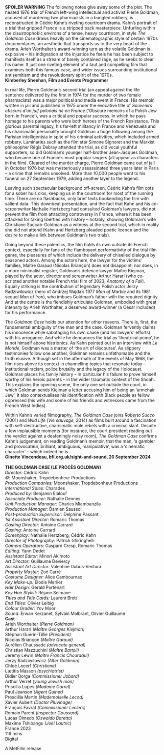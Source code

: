

**SPOILER WARNING** The following notes give away some of the plot.
The heated 1976 trial of French left-wing intellectual and activist Pierre Goldman, accused of murdering two pharmacists in a bungled robbery, is reconstructed in Cédric Kahn’s riveting courtroom drama. Kahn’s portrait of a trial that gripped France is a stripped back masterpiece. Unfurling within the claustrophobic environs of a tense, heavy courtroom, in style _The Goldman Case_ draws heavily on the cinematographic style of certain 1970s documentaries, an aesthetic that transports us to the very heart of the drama. Arieh Worthalter’s award-winning turn as the volatile Goldman is explosive – his indignation at the injustice he feels he has been subject to manifests itself as a stream of barely contained rage, as he seeks to clear his name. It just one riveting element of a taut and compelling film that examines both this famous case, and wider issues surrounding institutional antisemitism and the revolutionary spirit of the 1970s.  
**Kimberley Sheehan, Film and Events Programmer**  

In real life, Pierre Goldman’s second trial (an appeal against the life sentence delivered by the first in 1974 for the murder of two female pharmacists) was a major political and media event in France. His memoir, written in jail and published in 1975 under the evocative title of _Souvenirs obscurs d’un juif polonais né en France_ (‘Obscure memoirs of a Polish Jew born in France’), was a critical and popular success, in which he pays homage to his parents who were both heroes of the French Resistance. This glorious parental legacy, his far-left militancy in France and Venezuela and his charismatic personality brought Goldman a huge following among the Parisian intelligentsia in spite of his criminal activities, which included armed robbery. Luminaries such as the film star Simone Signoret and the Marxist philosopher Régis Debray attended the trial, as did vocal youthful supporters; so did Goldman’s younger half-brother Jean-Jacques Goldman, who became one of France’s most popular singers (all appear as characters in the film). Cleared of the murder charge, Pierre Goldman came out of jail in October 1976 but was mysteriously assassinated three years later in Paris – a crime that remains unsolved. More than 10,000 people went to his funeral on 27 September 1979, adding another layer to the legend.  

Leaving such spectacular background off-screen, Cédric Kahn’s film opts for a sober huis clos, keeping us in the courtroom for most of the running time. There are no flashbacks, only brief texts bookending the film with salient data. This downbeat presentation, and the fact that Kahn and his co-screenwriter Nathalie Hertzberg had consulted Goldman’s lawyers, did not prevent the film from attracting controversy in France, where it has been attacked for taking liberties with history – notably, showing Goldman’s wife Christiane Succab-Goldman as a witness at the second trial, which in reality she did not attend (Kahn and Hertzberg pleaded poetic licence and the desire to make a link between Goldman’s two trials).  

Going beyond these polemics, the film holds its own outside its French context, especially for fans of the flamboyant performativity of the trial film genre, the pleasures of which include the delivery of chiselled dialogue by seasoned actors. Among the actors here, the lawyer for the victims’ families, Maître Garaud (Nicolas Briançon) does not disappoint; nor does, in a more minimalist register, Goldman’s defence lawyer Maître Kiejman, played by the actor, director and screenwriter Arthur Harari (who co-scripted another notable French trial film of 2023, _Anatomy of a Fall_). Equally striking is the contribution of legendary Polish actor Jerzy Radziwilowicz (hero of Andrzej Wajda’s 1977 _Man of Marble_ and its 1981 sequel _Man of Iron_), who imbues Goldman’s father with the required dignity. And at the centre is the fiendishly articulate Goldman, embodied with great intensity by Arieh Worthalter, a deserved award-winner (a César included) for his performance.  

_The Goldman Case_ holds our attention for other reasons. There is, first, the fundamental ambiguity of the man and the case. Goldman fervently claims his innocence while sabotaging his own cause (and his lawyers’ efforts) with his arrogance. And while he denounces the trial as ‘theatrical pomp’, he is not himself above histrionics. As Kahn pointed out in an interview with _Le Monde_, Goldman was a master of ‘the art of discourse’. As slippery testimonies follow one another, Goldman remains unfathomable and the truth elusive. Although set in the aftermath of the events of May 1968, the film rises above its context in channelling topics that resonate today – institutional racism, police brutality and the legacy of the Holocaust. Goldman places his family history – in particular his failure to prove himself worthy of his heroic parents – in the wider traumatic context of the Shoah. This explains the opening scene, the only one set outside the court, in which Goldman sends Kiejman a letter accusing him of being an ‘armchair Jew’; it also contextualises his identification with Black people as fellow oppressed (his wife and some of his friends and witnesses came from the French West Indies).  

Within Kahn’s varied filmography, _The Goldman Case_ joins _Roberto Succo_ (2001) and _Wild Life_ (_Vie sauvage_, 2014) as films built around a fascination with self-destructive, charismatic male rebels with a criminal slant. Despite a few implausible moments (for instance, the court president reading out the verdict against a deafeningly noisy room), _The Goldman Case_ confirms Kahn’s judgement, on reading Goldman’s memoir, that the man, ‘a gambler and provocateur, brilliant, ambiguous, manipulative’, was a ‘cinematic character’ – which indeed he is.  
**Ginette Vincendeau, bfi.org.uk/sight-and-sound, 20 September 2024**  
<br>
**THE GOLDMAN CASE  (LE PROCÈS GOLDMAN)**  
_Director:_ Cédric Kahn  
_©:_ Moonshaker, Tropdebonheur Productions  
_Production Companies:_ Moonshaker, Tropdebonheur Productions  
_International Sales:_ Charades  
_Produced by:_ Benjamin Elalouf  
_Associate Producer:_ Nathalie Dennes  
_Unit Production Manager:_ Charles Miambanzila  
_Production Manager:_ Damien Saussol  
_Post-production Supervisor:_ Delphine Passant  
_1st Assistant Director:_ Romaric Thomas  
_Casting Director:_ Antoine Carrard  
_Casting:_ Antoine Carrard  
_Screenplay:_ Nathalie Hertzberg, Cédric Kahn  
_Director of Photography:_ Patrick Ghiringhelli  
_Camera Operators:_ Gaspard Cresp, Romaric Thomas  
_Editing:_ Yann Dedet  
_Assistant Editor:_ Minori Akimoto  
_Art Director:_ Guillaume Deviercy  
_Assistant Art Director:_ Valentine Dubus-Ventura  
_Property Master:_ Zoé Carré  
_Costume Designer:_ Alice Cambournac  
_Key Make-up:_ Élodie Merlier  
_Hair Design:_ Gérald Portenart  
_Key Hair Stylist:_ Réjane Selmane  
_Titles and Title Cards:_ Laurent Brett  
_End Titles:_ Olivier Leibig  
_Colour Grader:_ Yov Moor  
_Sound:_ Erwan Kerzanet, Sylvain Malbrant, Olivier Guillaume  
**Cast**  
Arieh Worthalter _(Pierre Goldman)_  
Arthur Harari _(Maître Georges Kiejman)_  
Stéphan Guérin-Tillié _(President)_  
Nicolas Briançon _(Maître Garaud)_  
Aurélien Chaussade _(advocate general)_  
Christian Mazzuchini _(Maître Bartoli)_  
Jeremy Lewin _(Maître Francis Chouraqui)_  
Jerzy Radziwilowicz _(Alter Goldman)_  
Chloé Lecerf _(Christiane)_  
Lætitia Masson _(psychiatrist)_  
Didier Borga _(Commissioner Jobard)_  
Arthur Verret _(young Jewish man)_  
Priscilla Lopes _(Madame Carrel)_  
Paul Jeanson _(Agent Quinet)_  
Prescillia Martin _(Mademoiselle Lecoq)_  
Xavier Aubert _(Doctor Pluvinage)_  
François Favrat _(Commissioner Leclerc)_  
Romain Parent _(Inspector Goussard)_  
Lucas Olmedo _(Oswaldo Baretto)_  
Maxime Tshibangu _(Joël Lautric)_  
France 2023  
116 mins  
Digital  

A MetFilm release  

<!--stackedit_data:
eyJoaXN0b3J5IjpbLTEwMzc0NTUyMjUsMjEzMzk0MTk5OCwtNz
UzMDg2OTgxLC0xMjIwNzU5Mjc4XX0=
-->